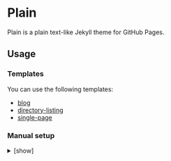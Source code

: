 # Plain

Plain is a plain text-like Jekyll theme for GitHub Pages.

## Usage

### Templates

You can use the following templates:

* [blog](https://github.com/jekyll-theme-plain/blog)
* [directory-listing](https://github.com/jekyll-theme-plain/directory-listing)
* [single-page](https://github.com/jekyll-theme-plain/single-page)

### Manual setup

<details>
<summary>[show]</summary>

To set up manually, add the following to your `_config.yml`:

    remote_theme: jekyll-theme-plain/jekyll-theme-plain

See the template's [_config.yml](https://github.com/jekyll-theme-plain/blog/blob/main/_config.yml) for options.

## Layouts

You can overwrite the layout by creating a file of the same name in the `_layouts` directory.

* [default](_layouts/default.html) (aliases: base, home, page)
* [post](_layouts/post.html)

Layouts are not automatically applied; you must write the following [front matter](https://jekyllrb.com/docs/front-matter/) for each post:

    ---
    layout: post
    
    # Style sheets must also be specified manually.  (Loads from the `_includes` directory.)
    stylesheets:
      - post.css
    
    title: Your post title
    ---

Alternatively, you can use the [front matter defaults](https://jekyllrb.com/docs/configuration/front-matter-defaults/) in the `_config.yml`:

    defaults:
      - scope:
          path: ""
          type: posts
        values:
          layout: post
          stylesheets:
            - post.css
          title: "" # If an empty string is specified, the URL is set as the title.

## Includes

You can overwrite the include by creating a file of the same name in the `_includes` directory.

* [custom-head.html](_includes/custom-head.html) - to add more tags to the `<head>`
* [post.css](_includes/post.css) - style sheet for posts (must be specified manually as above)

<!-- -->

* [directory-listing.html](_includes/directory-listing.html)
* [page-listing.html](_includes/page-listing.html)
* [post-listing.html](_includes/post-listing.html)

You can place a post listing on any page by writing `{%- include post-listing.html -%}`, and so on.

</details>
